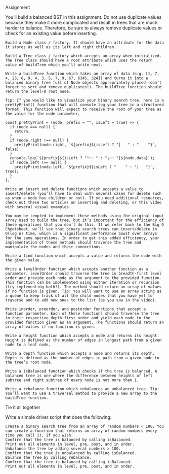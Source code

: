 Assignment

You’ll build a balanced BST in this assignment. Do not use duplicate values because they make it more complicated and result in trees that are much harder to balance. Therefore, be sure to always remove duplicate values or check for an existing value before inserting.

    Build a Node class / factory. It should have an attribute for the data it stores as well as its left and right children.

    Build a Tree class / factory which accepts an array when initialized. The Tree class should have a root attribute which uses the return value of buildTree which you’ll write next.

    Write a buildTree function which takes an array of data (e.g. [1, 7, 4, 23, 8, 9, 4, 3, 5, 7, 9, 67, 6345, 324]) and turns it into a balanced binary tree full of Node objects appropriately placed (don’t forget to sort and remove duplicates!). The buildTree function should return the level-0 root node.

    Tip: If you would like to visualize your binary search tree, here is a prettyPrint() function that will console.log your tree in a structured format. This function will expect to receive the root of your tree as the value for the node parameter.

    const prettyPrint = (node, prefix = "", isLeft = true) => {
      if (node === null) {
        return;
      }
      if (node.right !== null) {
        prettyPrint(node.right, `${prefix}${isLeft ? "│   " : "    "}`, false);
      }
      console.log(`${prefix}${isLeft ? "└── " : "┌── "}${node.data}`);
      if (node.left !== null) {
        prettyPrint(node.left, `${prefix}${isLeft ? "    " : "│   "}`, true);
      }
    };

    Write an insert and delete functions which accepts a value to insert/delete (you’ll have to deal with several cases for delete such as when a node has children or not). If you need additional resources, check out these two articles on inserting and deleting, or this video with several visual examples.

    You may be tempted to implement these methods using the original input array used to build the tree, but it’s important for the efficiency of these operations that you don’t do this. If we refer back to the Big O Cheatsheet, we’ll see that binary search trees can insert/delete in O(log n) time, which is a significant performance boost over arrays for the same operations. In order to get this added efficiency, your implementation of these methods should traverse the tree and manipulate the nodes and their connections.

    Write a find function which accepts a value and returns the node with the given value.

    Write a levelOrder function which accepts another function as a parameter. levelOrder should traverse the tree in breadth-first level order and provide each node as the argument to the provided function. This function can be implemented using either iteration or recursion (try implementing both!). The method should return an array of values if no function is given. Tip: You will want to use an array acting as a queue to keep track of all the child nodes that you have yet to traverse and to add new ones to the list (as you saw in the video).

    Write inorder, preorder, and postorder functions that accept a function parameter. Each of these functions should traverse the tree in their respective depth-first order and yield each node to the provided function given as an argument. The functions should return an array of values if no function is given.

    Write a height function which accepts a node and returns its height. Height is defined as the number of edges in longest path from a given node to a leaf node.

    Write a depth function which accepts a node and returns its depth. Depth is defined as the number of edges in path from a given node to the tree’s root node.

    Write a isBalanced function which checks if the tree is balanced. A balanced tree is one where the difference between heights of left subtree and right subtree of every node is not more than 1.

    Write a rebalance function which rebalances an unbalanced tree. Tip: You’ll want to use a traversal method to provide a new array to the buildTree function.

Tie it all together

Write a simple driver script that does the following:

    Create a binary search tree from an array of random numbers < 100. You can create a function that returns an array of random numbers every time you call it, if you wish.
    Confirm that the tree is balanced by calling isBalanced.
    Print out all elements in level, pre, post, and in order.
    Unbalance the tree by adding several numbers > 100.
    Confirm that the tree is unbalanced by calling isBalanced.
    Balance the tree by calling rebalance.
    Confirm that the tree is balanced by calling isBalanced.
    Print out all elements in level, pre, post, and in order.
